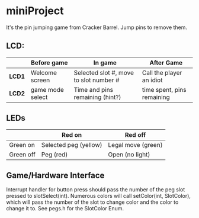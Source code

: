 # miniProject


It's the pin jumping game from Cracker Barrel. Jump pins to remove them.

## LCD:

|      |Before game | In game | After Game|
| ---- | ----------- | ------- | --------- |
| **LCD1** |Welcome screen | Selected slot #, move to slot number # | Call the player an idiot
| **LCD2** |game mode select | Time and pins remaining (hint?)| time spent, pins remaining


## LEDs
|     | Red on | Red off|
|-----| ----| ------|
| Green on | Selected peg (yellow) | Legal move (green) |
| Green off| Peg (red)  | Open (no light) |

## Game/Hardware Interface

Interrupt handler for button press should pass the number of the peg slot pressed to slotSelect(int).
Numerous colors will call setColor(int, SlotColor), which will pass the number of the slot to change color and the color to change it to. See pegs.h for the SlotColor Enum.
